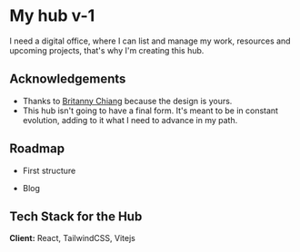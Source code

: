 # My hub v-1

I need a digital office, where I can list and manage my work, resources and upcoming projects, that's why I'm creating this hub.




## Acknowledgements

 - Thanks to [Britanny Chiang](https://brittanychiang.com/) because the design is yours.
 - This hub isn't going to have a final form. It's meant to be in constant evolution, adding to it what I need to advance in my path.
 
## Roadmap

- First structure

- Blog


## Tech Stack for the Hub

**Client:** React, TailwindCSS, Vitejs